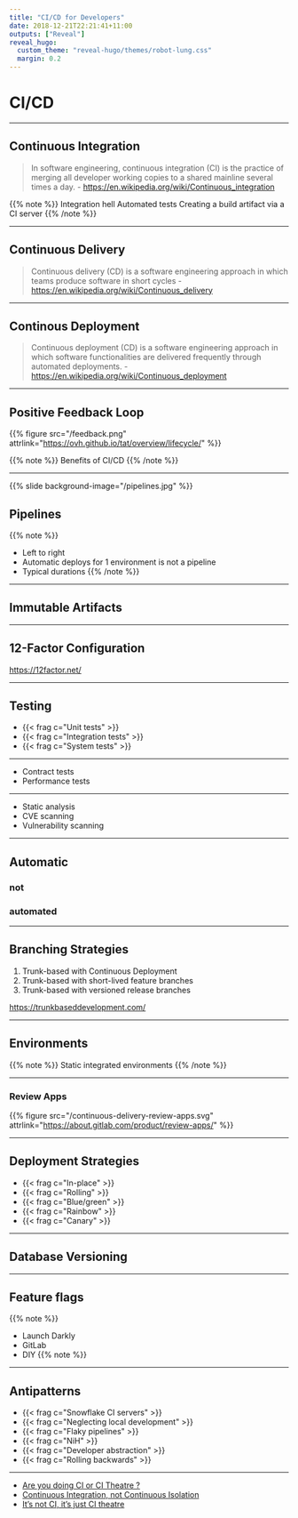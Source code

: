 ```yaml
---
title: "CI/CD for Developers"
date: 2018-12-21T22:21:41+11:00
outputs: ["Reveal"]
reveal_hugo:
  custom_theme: "reveal-hugo/themes/robot-lung.css"
  margin: 0.2
---
```


# CI/CD

---

## Continuous Integration

> In software engineering, continuous integration (CI) is the practice of merging all developer working copies to a shared mainline several times a day. - https://en.wikipedia.org/wiki/Continuous_integration

{{% note %}}
Integration hell
Automated tests
Creating a build artifact via a CI server
{{% /note %}}

---

## Continuous Delivery

> Continuous delivery (CD) is a software engineering approach in which teams produce software in short cycles - https://en.wikipedia.org/wiki/Continuous_delivery

---

## Continous Deployment

> Continuous deployment (CD) is a software engineering approach in which software functionalities are delivered frequently through automated deployments. - https://en.wikipedia.org/wiki/Continuous_deployment

---

## Positive Feedback Loop

{{% figure src="/feedback.png" attrlink="https://ovh.github.io/tat/overview/lifecycle/" %}}

{{% note %}}
Benefits of CI/CD
{{% /note %}}

---

{{% slide background-image="/pipelines.jpg" %}}

## Pipelines

{{% note %}}
  * Left to right
  * Automatic deploys for 1 environment is not a pipeline
  * Typical durations
{{% /note %}}

---

## Immutable Artifacts

---

## 12-Factor Configuration

https://12factor.net/

---

## Testing

  * {{< frag c="Unit tests" >}}
  * {{< frag c="Integration tests" >}}
  * {{< frag c="System tests" >}}

---

  * Contract tests
  * Performance tests

---

  * Static analysis
  * CVE scanning
  * Vulnerability scanning

---

## Automatic

### not

### automated

---

## Branching Strategies

  1. Trunk-based with Continuous Deployment
  2. Trunk-based with short-lived feature branches
  3. Trunk-based with versioned release branches

https://trunkbaseddevelopment.com/

---

## Environments

{{% note %}}
Static integrated environments
{{% /note %}}

---

### Review Apps

{{% figure src="/continuous-delivery-review-apps.svg" attrlink="https://about.gitlab.com/product/review-apps/" %}}

---

## Deployment Strategies

  * {{< frag c="In-place" >}}
  * {{< frag c="Rolling" >}}
  * {{< frag c="Blue/green" >}}
  * {{< frag c="Rainbow" >}}
  * {{< frag c="Canary" >}}

---

## Database Versioning

---

## Feature flags

{{% note %}}
  * Launch Darkly
  * GitLab
  * DIY
{{% note %}}

---

## Antipatterns

  * {{< frag c="Snowflake CI servers" >}}
  * {{< frag c="Neglecting local development" >}}
  * {{< frag c="Flaky pipelines" >}}
  * {{< frag c="NiH" >}}
  * {{< frag c="Developer abstraction" >}}
  * {{< frag c="Rolling backwards" >}}

---

  * [Are you doing CI or CI Theatre ?](http://www.multunus.com/blog/2017/05/ci-theatre/)
  * [Continuous Integration, not Continuous Isolation](https://damianbrady.com.au/2017/07/12/continuous-integration-not-continuous-isolation/)
  * [It’s not CI, it’s just CI theatre](https://www.gocd.org/2017/05/16/its-not-CI-its-CI-theatre.html)
